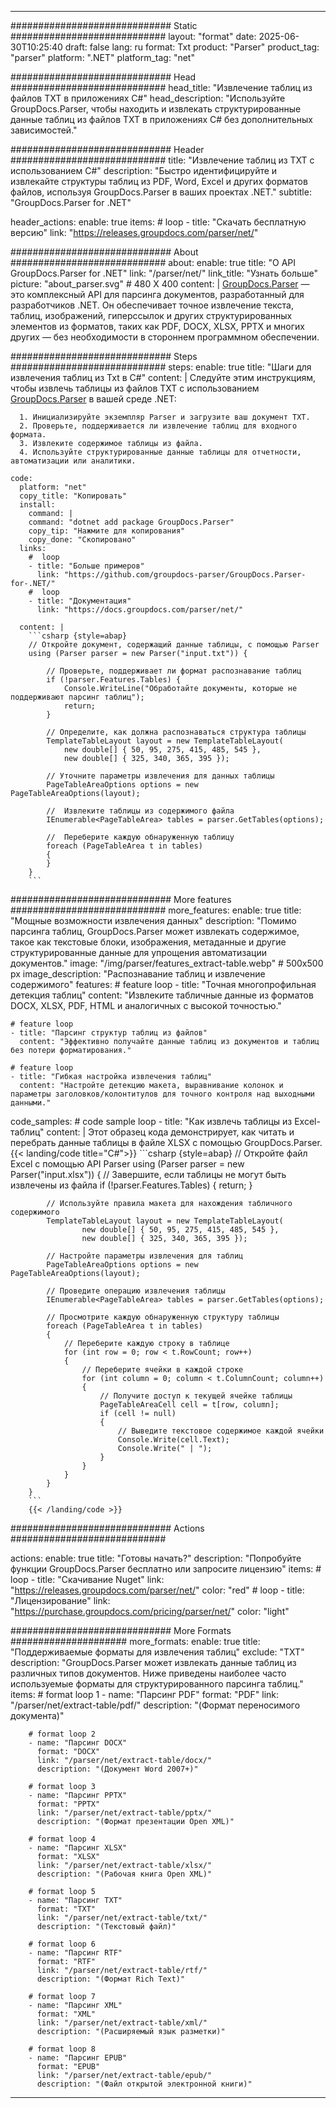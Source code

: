 


---
############################# Static ############################
layout: "format"
date:  2025-06-30T10:25:40
draft: false
lang: ru
format: Txt
product: "Parser"
product_tag: "parser"
platform: ".NET"
platform_tag: "net"

############################# Head ############################
head_title: "Извлечение таблиц из файлов TXT в приложениях C#"
head_description: "Используйте GroupDocs.Parser, чтобы находить и извлекать структурированные данные таблиц из файлов TXT в приложениях C# без дополнительных зависимостей."

############################# Header ############################
title: "Извлечение таблиц из TXT с использованием C#" 
description: "Быстро идентифицируйте и извлекайте структуры таблиц из PDF, Word, Excel и других форматов файлов, используя GroupDocs.Parser в ваших проектах .NET."
subtitle: "GroupDocs.Parser for .NET" 

header_actions:
  enable: true
  items:
    #  loop
    - title: "Скачать бесплатную версию"
      link: "https://releases.groupdocs.com/parser/net/"
      
############################# About ############################
about:
    enable: true
    title: "О API GroupDocs.Parser for .NET"
    link: "/parser/net/"
    link_title: "Узнать больше"
    picture: "about_parser.svg" # 480 X 400
    content: |
       [GroupDocs.Parser](/parser/net/) — это комплексный API для парсинга документов, разработанный для разработчиков .NET. Он обеспечивает точное извлечение текста, таблиц, изображений, гиперссылок и других структурированных элементов из форматов, таких как PDF, DOCX, XLSX, PPTX и многих других — без необходимости в стороннем программном обеспечении.

############################# Steps ############################
steps:
    enable: true
    title: "Шаги для извлечения таблиц из Txt в C#"
    content: |
      Следуйте этим инструкциям, чтобы извлечь таблицы из файлов TXT с использованием [GroupDocs.Parser](/parser/net/) в вашей среде .NET:
      
      1. Инициализируйте экземпляр Parser и загрузите ваш документ TXT.
      2. Проверьте, поддерживается ли извлечение таблиц для входного формата.
      3. Извлеките содержимое таблицы из файла.
      4. Используйте структурированные данные таблицы для отчетности, автоматизации или аналитики.
   
    code:
      platform: "net"
      copy_title: "Копировать"
      install:
        command: |
        command: "dotnet add package GroupDocs.Parser"
        copy_tip: "Нажмите для копирования"
        copy_done: "Скопировано"
      links:
        #  loop
        - title: "Больше примеров"
          link: "https://github.com/groupdocs-parser/GroupDocs.Parser-for-.NET/"
        #  loop
        - title: "Документация"
          link: "https://docs.groupdocs.com/parser/net/"
          
      content: |
        ```csharp {style=abap}
        // Откройте документ, содержащий данные таблицы, с помощью Parser
        using (Parser parser = new Parser("input.txt")) {

            // Проверьте, поддерживает ли формат распознавание таблиц
            if (!parser.Features.Tables) {
                Console.WriteLine("Обработайте документы, которые не поддерживают парсинг таблиц");
                return;
            }

            // Определите, как должна распознаваться структура таблицы
            TemplateTableLayout layout = new TemplateTableLayout(
                new double[] { 50, 95, 275, 415, 485, 545 },
                new double[] { 325, 340, 365, 395 });

            // Уточните параметры извлечения для данных таблицы
            PageTableAreaOptions options = new PageTableAreaOptions(layout);

            //  Извлеките таблицы из содержимого файла
            IEnumerable<PageTableArea> tables = parser.GetTables(options);

            //  Переберите каждую обнаруженную таблицу
            foreach (PageTableArea t in tables)
            {
            }
        }
        ```  

############################# More features ############################
more_features:
  enable: true
  title: "Мощные возможности извлечения данных"
  description: "Помимо парсинга таблиц, GroupDocs.Parser может извлекать содержимое, такое как текстовые блоки, изображения, метаданные и другие структурированные данные для упрощения автоматизации документов."
  image: "/img/parser/features_extract-table.webp" # 500x500 px
  image_description: "Распознавание таблиц и извлечение содержимого"
  features:
    # feature loop
    - title: "Точная многопрофильная детекция таблиц"
      content: "Извлеките табличные данные из форматов DOCX, XLSX, PDF, HTML и аналогичных с высокой точностью."

    # feature loop
    - title: "Парсинг структур таблиц из файлов"
      content: "Эффективно получайте данные таблиц из документов и таблиц без потери форматирования."

    # feature loop
    - title: "Гибкая настройка извлечения таблиц"
      content: "Настройте детекцию макета, выравнивание колонок и параметры заголовков/колонтитулов для точного контроля над выходными данными."
      
  code_samples:
    # code sample loop
    - title: "Как извлечь таблицы из Excel-таблиц"
      content: |
        Этот образец кода демонстрирует, как читать и перебрать данные таблицы в файле XLSX с помощью GroupDocs.Parser.
        {{< landing/code title="C#">}}
        ```csharp {style=abap}
        //  Откройте файл Excel с помощью API Parser
        using (Parser parser = new Parser("input.xlsx"))
        {
            // Завершите, если таблицы не могут быть извлечены из файла
            if (!parser.Features.Tables)
            {
                return;
            }

            // Используйте правила макета для нахождения табличного содержимого
            TemplateTableLayout layout = new TemplateTableLayout(
                    new double[] { 50, 95, 275, 415, 485, 545 },
                    new double[] { 325, 340, 365, 395 });

            // Настройте параметры извлечения для таблиц
            PageTableAreaOptions options = new PageTableAreaOptions(layout);

            // Проведите операцию извлечения таблицы
            IEnumerable<PageTableArea> tables = parser.GetTables(options);

            // Просмотрите каждую обнаруженную структуру таблицы
            foreach (PageTableArea t in tables)
            {
                // Переберите каждую строку в таблице
                for (int row = 0; row < t.RowCount; row++)
                {
                    // Переберите ячейки в каждой строке
                    for (int column = 0; column < t.ColumnCount; column++)
                    {
                        // Получите доступ к текущей ячейке таблицы
                        PageTableAreaCell cell = t[row, column];
                        if (cell != null)
                        {
                            // Выведите текстовое содержимое каждой ячейки
                            Console.Write(cell.Text);
                            Console.Write(" | ");
                        }
                    }
                }
            }
        }
        ```
        {{< /landing/code >}}


############################# Actions ############################

actions:
  enable: true
  title: "Готовы начать?"
  description: "Попробуйте функции GroupDocs.Parser бесплатно или запросите лицензию"
  items:
    #  loop
    - title: "Скачивание Nuget"
      link: "https://releases.groupdocs.com/parser/net/"
      color: "red"
        #  loop
    - title: "Лицензирование"
      link: "https://purchase.groupdocs.com/pricing/parser/net/"
      color: "light"


############################# More Formats #####################
more_formats:
    enable: true
    title: "Поддерживаемые форматы для извлечения таблиц"
    exclude: "TXT"
    description: "GroupDocs.Parser может извлекать данные таблиц из различных типов документов. Ниже приведены наиболее часто используемые форматы для структурированного парсинга таблиц."
    items: 
        # format loop 1
        - name: "Парсинг PDF"
          format: "PDF"
          link: "/parser/net/extract-table/pdf/"
          description: "(Формат переносимого документа)"
          
        # format loop 2
        - name: "Парсинг DOCX"
          format: "DOCX"
          link: "/parser/net/extract-table/docx/"
          description: "(Документ Word 2007+)"
          
        # format loop 3
        - name: "Парсинг PPTX"
          format: "PPTX"
          link: "/parser/net/extract-table/pptx/"
          description: "(Формат презентации Open XML)"
          
        # format loop 4
        - name: "Парсинг XLSX"
          format: "XLSX"
          link: "/parser/net/extract-table/xlsx/"
          description: "(Рабочая книга Open XML)"
          
        # format loop 5
        - name: "Парсинг TXT"
          format: "TXT"
          link: "/parser/net/extract-table/txt/"
          description: "(Текстовый файл)"
          
        # format loop 6
        - name: "Парсинг RTF"
          format: "RTF"
          link: "/parser/net/extract-table/rtf/"
          description: "(Формат Rich Text)"
          
        # format loop 7
        - name: "Парсинг XML"
          format: "XML"
          link: "/parser/net/extract-table/xml/"
          description: "(Расширяемый язык разметки)"
          
        # format loop 8
        - name: "Парсинг EPUB"
          format: "EPUB"
          link: "/parser/net/extract-table/epub/"
          description: "(Файл открытой электронной книги)"
         
          

---